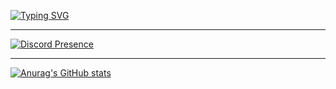 [![Typing SVG](https://readme-typing-svg.demolab.com?font=Rubik&duration=3000&pause=2000&color=F0F0F0&center=true&vCenter=true&repeat=false&width=435&lines=Hi%2C+I'm+Collin;I+like+to+code+Things+with+Python;Oh+and+I+also+use+HTML%2C+CSS+and+Javascript)](https://git.io/typing-svg)

---

[![Discord Presence](https://lanyard.cnrad.dev/api/659109458542067714)](https://discord.com/users/659109458542067714)

---

[![Anurag's GitHub stats](https://github-readme-stats.vercel.app/api?username=rblxcollin)](https://github.com/anuraghazra/github-readme-stats)
